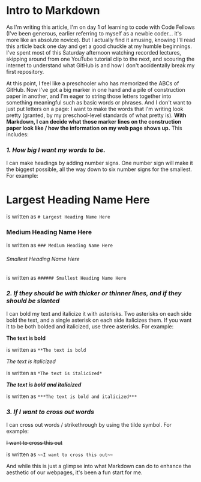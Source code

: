 # Intro to Markdown

As I'm writing this article, I'm on day 1 of learning to code with Code Fellows (I've been generous, earlier referring to myself as a newbie coder... it's more like an absolute novice). But I actually find it amusing, knowing I'll read this article back one day and get a good chuckle at my humble beginnings. I've spent most of this Saturday afternoon watching recorded lectures, skipping around from one YouTube tutorial clip to the next, and scouring the internet to understand what GitHub is and how I don't accidentally break my first repository.

At this point, I feel like a preschooler who has memorized the ABCs of GitHub. Now I've got a big marker in one hand and a pile of construction paper in another, and I'm eager to string those letters together into something meaningful such as basic words or phrases. And I don't want to just put letters on a page: I want to make the words that I'm writing look pretty (granted, by my preschool-level standards of what pretty is). **With Markdown, I can decide what those marker lines on the construction paper look like / how the information on my web page shows up.** This includes:

### ***1. How big I want my words to be.*** 

I can make headings by adding number signs. One number sign will make it the biggest possible, all the way down to six number signs for the smallest. For example:

# Largest Heading Name Here
is written as
`# Largest Heading Name Here`

### Medium Heading Name Here
is written as
`### Medium Heading Name Here`

###### Smallest Heading Name Here
is written as
`###### Smallest Heading Name Here`

### ***2. If they should be with thicker or thinner lines, and if they should be slanted***

I can bold my text and italicize it with asterisks. Two asterisks on each side bold the text, and a single asterisk on each side italicizes them. If you want it to be both bolded and italicized, use three asterisks. For example:

**The text is bold**

is written as
`**The text is bold`

*The text is italicized*

is written as
`*The text is italicized*`

***The text is bold and italicized***

is written as
`***The text is bold and italicized***`

### ***3. If I want to cross out words***

I can cross out words / strikethrough by using the tilde symbol. For example:

~~I want to cross this out~~

is written as
`~~I want to cross this out~~`


And while this is just a glimpse into what Markdown can do to enhance the aesthetic of our webpages, it's been a fun start for me.
